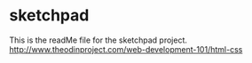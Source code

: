 # sketchpad
This is the readMe file for the sketchpad project.
http://www.theodinproject.com/web-development-101/html-css
